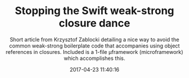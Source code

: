 ---
title: "Stopping the Swift weak-strong closure dance"
subtitle: "Short article from Krzysztof Zablocki detailing a nice way to avoid the common weak-strong boilerplate code that accompanies using object references in closures. Included is a 1-file µframework (microframework) which accomplishes this."
tags: ["library"]
link: "http://merowing.info/2017/04/stop-weak-strong-dance"
date: "2017-04-23 11:40:16"
---